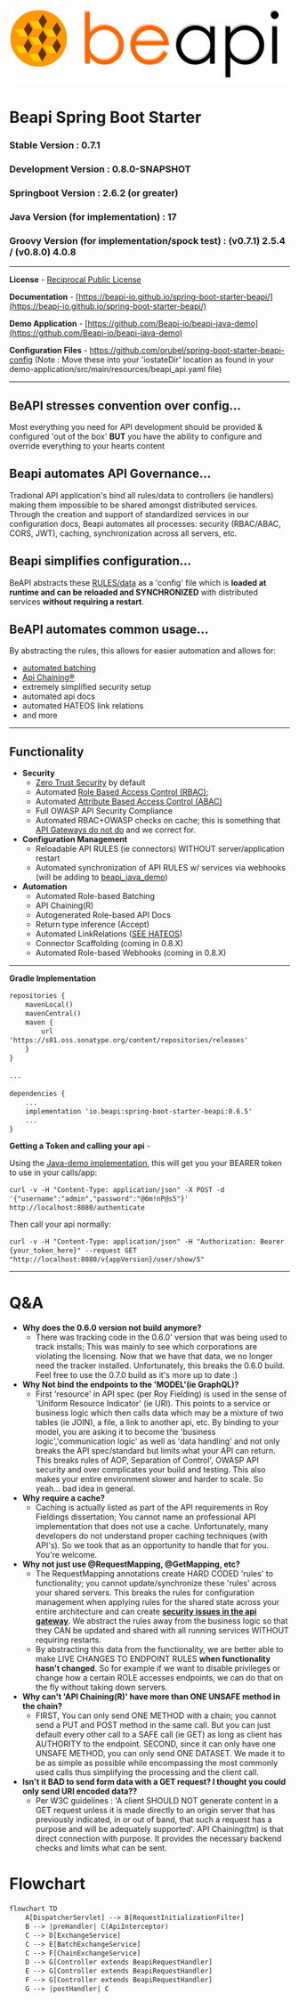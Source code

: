![alt text](https://github.com/orubel/logos/blob/master/beapi_logo_large.png)
# Beapi Spring Boot Starter

### Stable Version : 0.7.1

### Development Version : 0.8.0-SNAPSHOT

### Springboot Version : 2.6.2 (or greater)

### Java Version (for implementation) : 17

### Groovy Version (for implementation/spock test) : (v0.7.1) 2.5.4 / (v0.8.0) 4.0.8

---

**License** - [Reciprocal Public License](https://en.wikipedia.org/wiki/Reciprocal_Public_License)

**Documentation** - [https://beapi-io.github.io/spring-boot-starter-beapi/](https://beapi-io.github.io/spring-boot-starter-beapi/)

**Demo Application** - [https://github.com/Beapi-io/beapi-java-demo](https://github.com/Beapi-io/beapi-java-demo)

**Configuration Files** - https://github.com/orubel/spring-boot-starter-beapi-config (Note : Move these into your 'iostateDir' location as found in your demo-application/src/main/resources/beapi_api.yaml file)

---
## BeAPI stresses convention over config...
Most everything you need for API development should be provided & configured 'out of the box' **BUT** you have the ability to configure and override everything to your hearts content

## Beapi automates API Governance...
Tradional API application's bind all rules/data to controllers (ie handlers) making them impossible to be shared amongst distributed services. Through the creation and support of standardized services in our configuration docs, Beapi automates all processes: security (RBAC/ABAC, CORS, JWT), caching, synchronization across all servers, etc.

## Beapi simplifies configuration...
BeAPI abstracts these [RULES/data](https://gist.github.com/orubel/159e94db62023c78a07ebe6d86633763) as a 'config' file which is **loaded at runtime and can be reloaded and SYNCHRONIZED** with distributed services **without requiring a restart**.

## BeAPI automates common usage...
By abstracting the rules, this allows for easier automation and allows for:
- [automated batching](https://beapi-io.github.io/spring-boot-starter-beapi/advanced.html#section-1)
- [Api Chaining&reg;](https://beapi-io.github.io/spring-boot-starter-beapi/advanced.html#section-3)
- extremely simplified security setup
- automated api docs
- automated HATEOS link relations
- and more

---

## Functionality
- **Security**
  - [Zero Trust Security](https://www.ibm.com/topics/zero-trust) by default
  - Automated [Role Based Access Control (RBAC)](https://digitalguardian.com/blog/what-role-based-access-control-rbac-examples-benefits-and-more); 
  - Automated [Attribute Based Access Control (ABAC)](https://developer.okta.com/books/api-security/authz/attribute-based/)
  - Full OWASP API Security Compliance
  - Automated RBAC+OWASP checks on cache; this is something that [API Gateways do not do](https://medium.com/@apiexpert/why-api-gateways-are-dead-7c9e324ff70a) and we correct for.
- **Configuration Management**
  - Reloadable API RULES (ie connectors) WITHOUT server/application restart
  - Automated synchronization of API RULES w/ services via webhooks (will be adding to [beapi_java_demo](https://github.com/Beapi-io/beapi-java-demo))
- **Automation**
  - Automated Role-based Batching
  - API Chaining(R)
  - Autogenerated Role-based API Docs
  - Return type inference (Accept)
  - Automated LinkRelations ([SEE HATEOS](https://en.wikipedia.org/wiki/HATEOAS))
  - Connector Scaffolding (coming in 0.8.X)
  - Automated Role-based Webhooks (coming in 0.8.X)

---

**Gradle Implementation**
```
repositories {
	mavenLocal()
	mavenCentral()
	maven {
		url 'https://s01.oss.sonatype.org/content/repositories/releases'
	}
}

...

dependencies {
    ...
    implementation 'io.beapi:spring-boot-starter-beapi:0.6.5'
    ...
}
 ```

**Getting a Token and calling your api** - 

Using the [Java-demo implementation](https://github.com/Beapi-io/beapi-java-demo), this will get you your BEARER token to use in your calls/app:
```
curl -v -H "Content-Type: application/json" -X POST -d '{"username":"admin","password":"@6m!nP@s5"}' http://localhost:8080/authenticate
```

Then call your api normally:
```
curl -v -H "Content-Type: application/json" -H "Authorization: Bearer {your_token_here}" --request GET "http://localhost:8080/v{appVersion}/user/show/5"
```
---

# Q&A
- **Why does the 0.6.0 version not build anymore?**
    - There was tracking code in the 0.6.0' version that was being used to track installs; This was mainly to see which corporations are violating the licensing. Now that we have that data, we no longer need the tracker installed. Unfortunately, this breaks the 0.6.0 build. Feel free to use the 0.7.0 build as it's more up to date :)
- **Why Not bind the endpoints to the 'MODEL'(ie GraphQL)?**
    - First 'resource' in API spec (per Roy Fielding) is used in the sense of 'Uniform Resource Indicator' (ie URI). This points to a service or business logic which then calls data which may be a mixture of two tables (ie JOIN), a file, a link to another api, etc. By binding to your model, you are asking it to become the 'business logic','communication logic' as well as 'data handling' and not only breaks the API spec/standard but limits what your API can return. This breaks rules of AOP, Separation of Control', OWASP API security and over complicates your build and testing. This also makes your entire environment slower and harder to scale. So yeah... bad idea in general.
- **Why require a cache?**
    - Caching is actually listed as part of the API requirements in Roy Fieldings dissertation; You cannot name an professional API implementation that does not use a cache. Unfortunately, many developers do not understand proper caching techniques (with API's). So we took that as an opportunity to handle that for you. You're welcome.
- **Why not just use @RequestMapping, @GetMapping, etc?**
    - The RequestMapping annotations create HARD CODED 'rules' to functionality; you cannot update/synchronize these 'rules' across your shared servers. This breaks the rules for configuration management when applying rules for the shared state across your entire architecture and can create **[security issues in the api gateway](https://apiexpert.medium.com/why-api-gateways-are-dead-7c9e324ff70a)**. We abstract the rules away from the business logic so that they CAN be updated and shared with all running services WITHOUT requiring restarts. 
    - By abstracting this data from the functionality, we are better able to make LIVE CHANGES TO ENDPOINT RULES **when functionality hasn't changed**. So for example if we want to disable privileges or change how a certain ROLE accesses endpoints, we can do that on the fly without taking down servers.
- **Why can't 'API Chaining(R)' have more than ONE UNSAFE method in the chain?**
    - FIRST, You can only send ONE METHOD with a chain; you cannot send a PUT and POST method in the same call. But you can just default every other call to a SAFE call (ie GET) as long as client has AUTHORITY to the endpoint. SECOND, since it can only have one UNSAFE METHOD, you can only send ONE DATASET. We made it to be as simple as possible while encompassing the most commonly used calls thus simplifying the processing and the client call.
- **Isn't it BAD to send form data with a GET request? I thought you could only send URI encoded data??**
    - Per W3C guidelines : 'A client SHOULD NOT generate content in a GET request unless it is made directly to an origin server that has previously indicated, in or out of band, that such a request has a purpose and will be adequately supported'. API Chaining(tm) is that direct connection with purpose. It provides the necessary backend checks and limits what can be sent.

   
# Flowchart

```mermaid
flowchart TD
    A[DispatcherServlet] --> B[RequestInitializationFilter]
    B --> |preHandler| C(ApiInterceptor)
    C --> D[ExchangeService] 
    C --> E[BatchExchangeService] 
    C --> F[ChainExchangeService] 
    D --> G[Controller extends BeapiRequestHandler]
    E --> G[Controller extends BeapiRequestHandler]
    F --> G[Controller extends BeapiRequestHandler]
    G --> |postHandler| C
```
